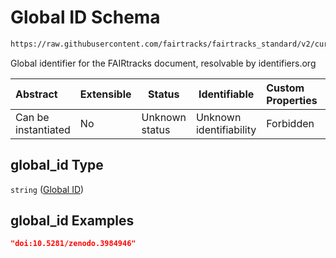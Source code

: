 # Global ID Schema

```txt
https://raw.githubusercontent.com/fairtracks/fairtracks_standard/v2/current/json/schema/fairtracks.schema.json#/properties/document/properties/global_id
```

Global identifier for the FAIRtracks document, resolvable by identifiers.org 


| Abstract            | Extensible | Status         | Identifiable            | Custom Properties | Additional Properties | Access Restrictions | Defined In                                                                               |
| :------------------ | ---------- | -------------- | ----------------------- | :---------------- | --------------------- | ------------------- | ---------------------------------------------------------------------------------------- |
| Can be instantiated | No         | Unknown status | Unknown identifiability | Forbidden         | Allowed               | none                | [fairtracks.schema.json\*](../json/schema/fairtracks.schema.json "open original schema") |

## global_id Type

`string` ([Global ID](fairtracks-properties-document-info-properties-global-id.md))

## global_id Examples

```json
"doi:10.5281/zenodo.3984946"
```
